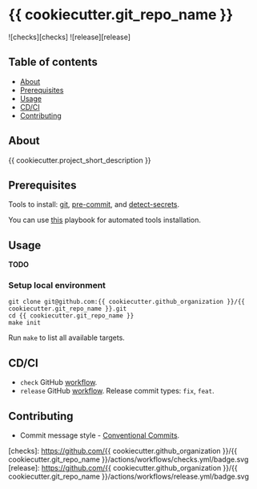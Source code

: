 # {{ cookiecutter.git_repo_name }}

![checks][checks] ![release][release]

## Table of contents

* [About](#about)
* [Prerequisites](#prerequisites)
* [Usage](#usage)
* [CD/CI](#cdci)
* [Contributing](#contributing)

## About

{{ cookiecutter.project_short_description }}

## Prerequisites

Tools to install: [git][g], [pre-commit][pk], and [detect-secrets][ds].

You can use [this][a] playbook for automated tools installation.

## Usage

**TODO**

### Setup local environment

```shell
git clone git@github.com:{{ cookiecutter.github_organization }}/{{ cookiecutter.git_repo_name }}.git
cd {{ cookiecutter.git_repo_name }}
make init
```

Run `make` to list all available targets.


## CD/CI

- `check` GitHub [workflow][wch].
- `release` GitHub [workflow][wr]. Release commit types: `fix`, `feat`.

## Contributing

- Commit message style - [Conventional Commits][cc].


[a]: https://github.com/cachuperia/ansible-role-server-bootstrap
[cc]: https://www.conventionalcommits.org/en/v1.0.0/
[ds]: https://github.com/Yelp/detect-secrets#installation
[g]: https://www.atlassian.com/git/tutorials/install-git
[pk]: https://pre-commit.com/#install

[wch]: .github/workflows/checks.yml
[wr]: .github/workflows/release.yml

[checks]: https://github.com/{{ cookiecutter.github_organization }}/{{ cookiecutter.git_repo_name }}/actions/workflows/checks.yml/badge.svg
[release]: https://github.com/{{ cookiecutter.github_organization }}/{{ cookiecutter.git_repo_name }}/actions/workflows/release.yml/badge.svg
